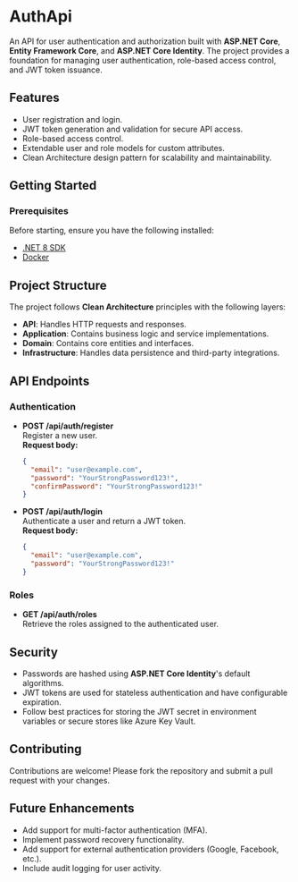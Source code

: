 # AuthApi  

An API for user authentication and authorization built with **ASP.NET Core**, **Entity Framework Core**, and **ASP.NET Core Identity**. The project provides a foundation for managing user authentication, role-based access control, and JWT token issuance.

## Features  
- User registration and login.  
- JWT token generation and validation for secure API access.  
- Role-based access control.  
- Extendable user and role models for custom attributes.  
- Clean Architecture design pattern for scalability and maintainability.  


## Getting Started  

### Prerequisites  
Before starting, ensure you have the following installed:  
- [.NET 8 SDK](https://dotnet.microsoft.com/download/dotnet/8.0)  
- [Docker](https://www.docker.com/)


## Project Structure  

The project follows **Clean Architecture** principles with the following layers:  

- **API**: Handles HTTP requests and responses.  
- **Application**: Contains business logic and service implementations.  
- **Domain**: Contains core entities and interfaces.  
- **Infrastructure**: Handles data persistence and third-party integrations.  


## API Endpoints  

### Authentication  
- **POST /api/auth/register**  
  Register a new user.  
  **Request body:**  
  ```json  
  {  
    "email": "user@example.com",  
    "password": "YourStrongPassword123!",  
    "confirmPassword": "YourStrongPassword123!"  
  }  
  ```  

- **POST /api/auth/login**  
  Authenticate a user and return a JWT token.  
  **Request body:**  
  ```json  
  {  
    "email": "user@example.com",  
    "password": "YourStrongPassword123!"  
  }  
  ```  

### Roles  
- **GET /api/auth/roles**  
  Retrieve the roles assigned to the authenticated user.  


## Security  

- Passwords are hashed using **ASP.NET Core Identity**'s default algorithms.  
- JWT tokens are used for stateless authentication and have configurable expiration.  
- Follow best practices for storing the JWT secret in environment variables or secure stores like Azure Key Vault.  


## Contributing  

Contributions are welcome! Please fork the repository and submit a pull request with your changes.  


## Future Enhancements  
- Add support for multi-factor authentication (MFA).  
- Implement password recovery functionality.  
- Add support for external authentication providers (Google, Facebook, etc.).  
- Include audit logging for user activity.  
